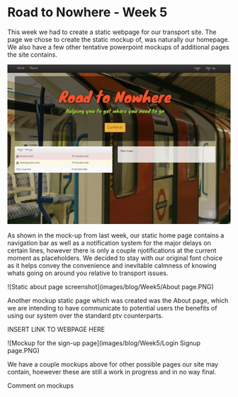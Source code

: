 # Road to Nowhere - Week 5

This week we had to create a static webpage for our transport site.  The page we chose to create the static mockup of, was naturally our homepage. We also have a few other tentative powerpoint mockups of additional pages the site contains. 

![Static home page screenshot](images/blog/Week5/Screenshot.PNG)

As shown in the mock-up from last week, our static home page contains a navigation bar as well as a notification system for the major delays on certain lines, however there is only a couple njotifications at the current moment as placeholders. We decided to stay with  our original font choice as it helps convey the convenience and inevitable calmness of knowing whats going on around you relative to transport issues.

![Static about page screenshot](images/blog/Week5/About page.PNG)

Another mockup static page which was created was the About page, which we are intending to have communicate to potential users the benefits of using our system over the standard ptv counterparts.

INSERT LINK TO WEBPAGE HERE

![Mockup for the sign-up page](images/blog/Week5/Login Signup page.PNG)

We have a couple mockups above for other possible pages our site may contain, hoewever these are still a work in progress and in no way final.


Comment on mockups
